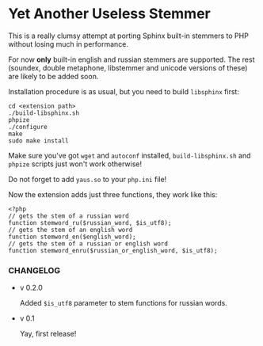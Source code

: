 # Yet Another Useless Stemmer

This is a really clumsy attempt at porting Sphinx built-in stemmers to PHP without losing much in performance.

For now **only** built-in english and russian stemmers are supported.
The rest (soundex, double metaphone, libstemmer and unicode versions of these) are likely to be added soon.

Installation procedure is as usual, but you need to build `libsphinx` first:

    cd <extension path>
    ./build-libsphinx.sh
    phpize
    ./configure
    make
    sudo make install

Make sure you've got `wget` and `autoconf` installed, `build-libsphinx.sh` and `phpize` scripts just won't work otherwise!

Do not forget to add `yaus.so` to your `php.ini` file!

Now the extension adds just three functions, they work like this:

    <?php
    // gets the stem of a russian word
    function stemword_ru($russian_word, $is_utf8);
    // gets the stem of an english word
    function stemword_en($english_word);
    // gets the stem of a russian or english word
    function stemword_enru($russian_or_english_word, $is_utf8);

### CHANGELOG

*	v 0.2.0

	Added `$is_utf8` parameter to stem functions for russian words.

*	v 0.1

	Yay, first release!
